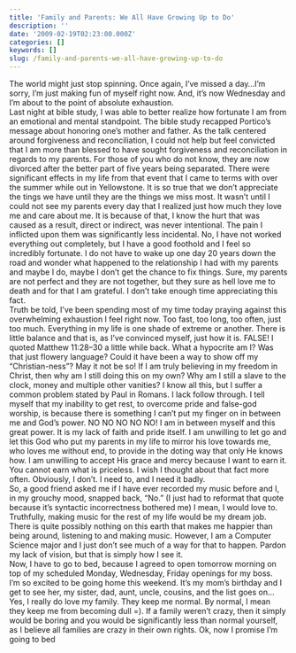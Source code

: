 ```yaml
---
title: 'Family and Parents: We All Have Growing Up to Do'
description: ''
date: '2009-02-19T02:23:00.000Z'
categories: []
keywords: []
slug: /family-and-parents-we-all-have-growing-up-to-do
---
```


The world might just stop spinning. Once again, I’ve missed a day…I’m sorry, I’m just making fun of myself right now. And, it’s now Wednesday and I’m about to the point of absolute exhaustion.  
Last night at bible study, I was able to better realize how fortunate I am from an emotional and mental standpoint. The bible study recapped Portico’s message about honoring one’s mother and father. As the talk centered around forgiveness and reconciliation, I could not help but feel convicted that I am more than blessed to have sought forgiveness and reconciliation in regards to my parents. For those of you who do not know, they are now divorced after the better part of five years being separated. There were significant effects in my life from that event that I came to terms with over the summer while out in Yellowstone. It is so true that we don’t appreciate the tings we have until they are the things we miss most. It wasn’t until I could not see my parents every day that I realized just how much they love me and care about me. It is because of that, I know the hurt that was caused as a result, direct or indirect, was never intentional. The pain I inflicted upon them was significantly less incidental. No, I have not worked everything out completely, but I have a good foothold and I feel so incredibly fortunate. I do not have to wake up one day 20 years down the road and wonder what happened to the relationship I had with my parents and maybe I do, maybe I don’t get the chance to fix things. Sure, my parents are not perfect and they are not together, but they sure as hell love me to death and for that I am grateful. I don’t take enough time appreciating this fact.  
Truth be told, I’ve been spending most of my time today praying against this overwhelming exhaustion I feel right now. Too fast, too long, too often, just too much. Everything in my life is one shade of extreme or another. There is little balance and that is, as I’ve convinced myself, just how it is. FALSE! I quoted Matthew 11:28–30 a little while back. What a hypocrite am I? Was that just flowery language? Could it have been a way to show off my “Christian-ness”? May it not be so! If I am truly believing in my freedom in Christ, then why am I still doing this on my own? Why am I still a slave to the clock, money and multiple other vanities? I know all this, but I suffer a common problem stated by Paul in Romans. I lack follow through. I tell myself that my inability to get rest, to overcome pride and false-god worship, is because there is something I can’t put my finger on in between me and God’s power. NO NO NO NO NO! I am in between myself and this great power. It is my lack of faith and pride itself. I am unwilling to let go and let this God who put my parents in my life to mirror his love towards me, who loves me without end, to provide in the doting way that only He knows how. I am unwilling to accept His grace and mercy because I want to earn it. You cannot earn what is priceless. I wish I thought about that fact more often. Obviously, I don’t. I need to, and I need it badly.  
So, a good friend asked me if I have ever recorded my music before and I, in my grouchy mood, snapped back, “No.” (I just had to reformat that quote because it’s syntactic incorrectness bothered me) I mean, I would love to. Truthfully, making music for the rest of my life would be my dream job. There is quite possibly nothing on this earth that makes me happier than being around, listening to and making music. However, I am a Computer Science major and I just don’t see much of a way for that to happen. Pardon my lack of vision, but that is simply how I see it.  
Now, I have to go to bed, because I agreed to open tomorrow morning on top of my scheduled Monday, Wednesday, Friday openings for my boss.  
I’m so excited to be going home this weekend. It’s my mom’s birthday and I get to see her, my sister, dad, aunt, uncle, cousins, and the list goes on…Yes, I really do love my family. They keep me normal. By normal, I mean they keep me from becoming dull =). If a family weren’t crazy, then it simply would be boring and you would be significantly less than normal yourself, as I believe all families are crazy in their own rights. Ok, now I promise I’m going to bed